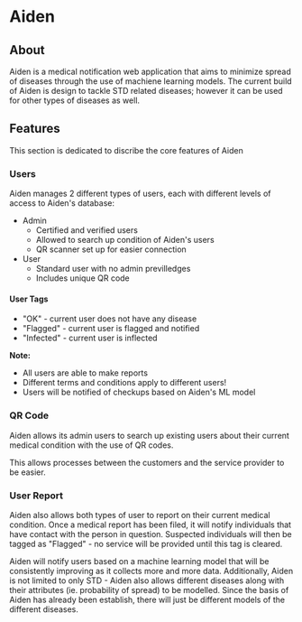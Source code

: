 # Aiden
## About
Aiden is a medical notification web application that aims to minimize spread of diseases through the use of machiene learning models. The current build of Aiden is design to tackle STD related diseases; however it can be used for other types of diseases as well.

## Features
This section is dedicated to discribe the core features of Aiden

### Users
Aiden manages 2 different types of users, each with different levels of access to Aiden's database:
* Admin
    - Certified and verified users
    - Allowed to search up condition of Aiden's users
    - QR scanner set up for easier connection
* User
    - Standard user with no admin previlledges 
    - Includes unique QR code

#### User Tags
- "OK" - current user does not have any disease 
- "Flagged" - current user is flagged and notified
- "Infected" - current user is inflected

**Note:**
- All users are able to make reports
- Different terms and conditions apply to different users!
- Users will be notified of checkups based on Aiden's ML model

### QR Code
Aiden allows its admin users to search up existing users about their current medical condition with the use of QR codes.

This allows processes between the customers and the service provider to be easier.

### User Report
Aiden also allows both types of user to report on their current medical condition. Once a medical report has been filed, it will notify individuals that have contact with the person in question. Suspected individuals will then be tagged as "Flagged" - no service will be provided until this tag is cleared.

Aiden will notify users based on a machine learning model that will be consistently improving as it collects more and more data. Additionally, Aiden is not limited to only STD - Aiden also allows different diseases along with their attributes (ie. probability of spread) to be modelled. Since the basis of Aiden has already been establish, there will just be different models of the different diseases.